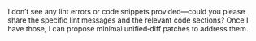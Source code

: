 I don’t see any lint errors or code snippets provided—could you please share the specific lint messages and the relevant code sections? Once I have those, I can propose minimal unified‐diff patches to address them.